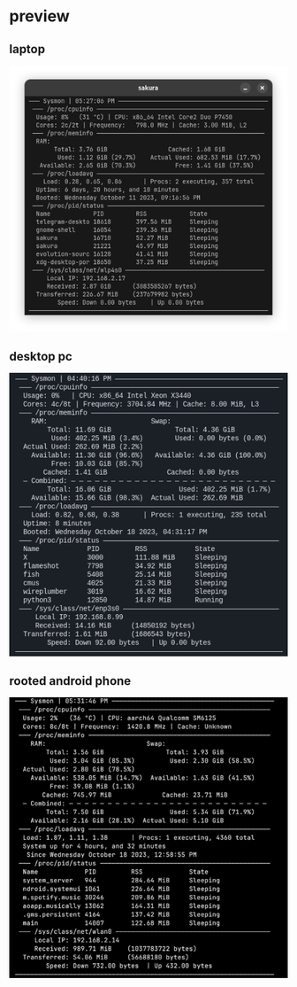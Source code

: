 # preview

## laptop
![sysmon preview 1](preview-1.png)

## desktop pc
![sysmon preview 2](preview-2.png)

## rooted android phone
![sysmon preview 3](preview-3.png)
